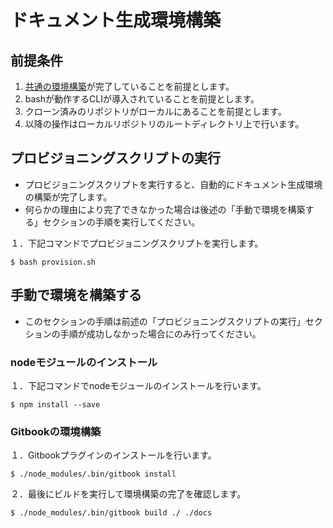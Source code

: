 # ドキュメント生成環境構築


## 前提条件
1. [共通の環境構築](Generally.md)が完了していることを前提とします。
2. bashが動作するCLIが導入されていることを前提とします。
3. クローン済みのリポジトリがローカルにあることを前提とします。
4. 以降の操作はローカルリポジトリのルートディレクトリ上で行います。





## プロビジョニングスクリプトの実行
- プロビジョニングスクリプトを実行すると、自動的にドキュメント生成環境の構築が完了します。
- 何らかの理由により完了できなかった場合は後述の「手動で環境を構築する」セクションの手順を実行してください。

１．下記コマンドでプロビジョニングスクリプトを実行します。

```
$ bash provision.sh
```





## 手動で環境を構築する
- このセクションの手順は前述の「プロビジョニングスクリプトの実行」セクションの手順が成功しなかった場合にのみ行ってください。


### nodeモジュールのインストール
１．下記コマンドでnodeモジュールのインストールを行います。

```
$ npm install --save
```



### Gitbookの環境構築


１．Gitbookプラグインのインストールを行います。

```
$ ./node_modules/.bin/gitbook install
```


２．最後にビルドを実行して環境構築の完了を確認します。

```
$ ./node_modules/.bin/gitbook build ./ ./docs
```
